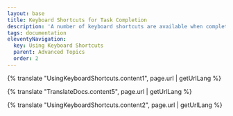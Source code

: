 ```yaml
---
layout: base
title: Keyboard Shortcuts for Task Completion
description: 'A number of keyboard shortcuts are available when completing tasks. The latest shortcuts can always be seen for the current step by expanding the More Options box in the sidebar and then clicking View Keyboard Shortcuts.'
tags: documentation
eleventyNavigation:
  key: Using Keyboard Shortcuts
  parent: Advanced Topics
  order: 2
---
```


{% translate "UsingKeyboardShortcuts.content1", page.url | getUrlLang %}

{% translate "TranslateDocs.content5", page.url | getUrlLang %}

{% translate "UsingKeyboardShortcuts.content2", page.url | getUrlLang %}
